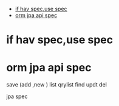 

<!-- TOC -->

- [if hav spec,use spec](#if-hav-specuse-spec)
- [orm jpa api spec](#orm-jpa-api-spec)

<!-- /TOC -->

# if hav spec,use spec

# orm jpa api spec

save (add ,new )
list 
qrylist
find
updt
del

jpa spec

#